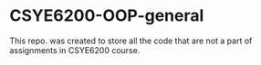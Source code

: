 # CSYE6200-OOP-general

This repo. was created to store all the code that are not a part of assignments in CSYE6200 course.

